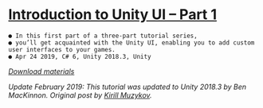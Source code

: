 # [Introduction to Unity UI – Part 1](https://www.kodeco.com/6570-introduction-to-unity-ui-part-1)
    ● In this first part of a three-part tutorial series,
    ● you’ll get acquainted with the Unity UI, enabling you to add custom user interfaces to your games.
    ● Apr 24 2019, C# 6, Unity 2018.3, Unity
[*Download materials*](https://github.com/icodes-studio/wiki/blob/main/STUDY%2BRND/Unity3D%20Tutorials/Introduction%20to%20Unity%20UI/Assets/Introduction-to-Unity-UI-Part-1.zip)



*Update February 2019: This tutorial was updated to Unity 2018.3 by Ben MacKinnon. Original post by [Kirill Muzykov](https://twitter.com/kmuzykov).*